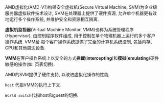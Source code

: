 
AMD虚拟化(AMD-V?)构架安全虚拟机(Secure Virtual Machine, SVM)为企业级服务器虚拟软件技术设计, SVM在处理器上提供了硬件资源, 允许单个机器更有效地运行多个操作系统, 并维护安全和资源相互隔离. 

**虚拟机监视器**(Virtual Machine Monitor, VMM)也称为系统管理程序(Hypervisor), 由控制程序软件组成, 用于控制在单个物理机器上运行的多个客户操作系统. VMM给 每个客户操作系统提供了完全的计算机系统控制, 包括内存、CPU和其他周边设备. 

**VMM**在客户操作系统上以安全的方式**拦截**(**intercepting**)和**模拟**(**emulating**)硬件敏感的操作(如: 页表切换). 

AMD的SVM提供了硬件支持, 以改进虚拟化操作的性能. 

`host` 代指VMM的执行上下文.

`World switch`代指host和guest的切换.
